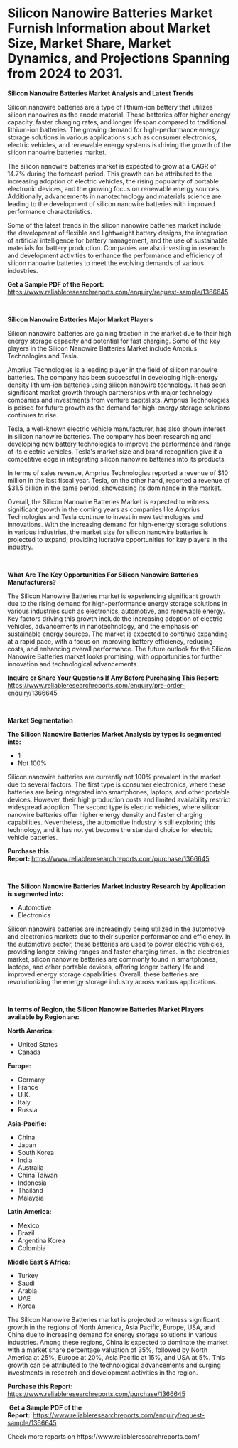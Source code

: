 <p><h1>Silicon Nanowire Batteries Market Furnish Information about Market Size, Market Share, Market Dynamics, and Projections Spanning from 2024 to 2031.</h1></p><p><strong>Silicon Nanowire Batteries Market Analysis and Latest Trends</strong></p>
<p><p>Silicon nanowire batteries are a type of lithium-ion battery that utilizes silicon nanowires as the anode material. These batteries offer higher energy capacity, faster charging rates, and longer lifespan compared to traditional lithium-ion batteries. The growing demand for high-performance energy storage solutions in various applications such as consumer electronics, electric vehicles, and renewable energy systems is driving the growth of the silicon nanowire batteries market.</p><p>The silicon nanowire batteries market is expected to grow at a CAGR of 14.7% during the forecast period. This growth can be attributed to the increasing adoption of electric vehicles, the rising popularity of portable electronic devices, and the growing focus on renewable energy sources. Additionally, advancements in nanotechnology and materials science are leading to the development of silicon nanowire batteries with improved performance characteristics.</p><p>Some of the latest trends in the silicon nanowire batteries market include the development of flexible and lightweight battery designs, the integration of artificial intelligence for battery management, and the use of sustainable materials for battery production. Companies are also investing in research and development activities to enhance the performance and efficiency of silicon nanowire batteries to meet the evolving demands of various industries.</p></p>
<p><strong>Get a Sample PDF of the Report:&nbsp;</strong> <a href="https://www.reliableresearchreports.com/enquiry/request-sample/1366645">https://www.reliableresearchreports.com/enquiry/request-sample/1366645</a></p>
<p>&nbsp;</p>
<p><strong>Silicon Nanowire Batteries Major Market Players</strong></p>
<p><p>Silicon nanowire batteries are gaining traction in the market due to their high energy storage capacity and potential for fast charging. Some of the key players in the Silicon Nanowire Batteries Market include Amprius Technologies and Tesla.</p><p>Amprius Technologies is a leading player in the field of silicon nanowire batteries. The company has been successful in developing high-energy density lithium-ion batteries using silicon nanowire technology. It has seen significant market growth through partnerships with major technology companies and investments from venture capitalists. Amprius Technologies is poised for future growth as the demand for high-energy storage solutions continues to rise.</p><p>Tesla, a well-known electric vehicle manufacturer, has also shown interest in silicon nanowire batteries. The company has been researching and developing new battery technologies to improve the performance and range of its electric vehicles. Tesla's market size and brand recognition give it a competitive edge in integrating silicon nanowire batteries into its products.</p><p>In terms of sales revenue, Amprius Technologies reported a revenue of $10 million in the last fiscal year. Tesla, on the other hand, reported a revenue of $31.5 billion in the same period, showcasing its dominance in the market.</p><p>Overall, the Silicon Nanowire Batteries Market is expected to witness significant growth in the coming years as companies like Amprius Technologies and Tesla continue to invest in new technologies and innovations. With the increasing demand for high-energy storage solutions in various industries, the market size for silicon nanowire batteries is projected to expand, providing lucrative opportunities for key players in the industry.</p></p>
<p>&nbsp;</p>
<p><strong>What Are The Key Opportunities For Silicon Nanowire Batteries Manufacturers?</strong></p>
<p><p>The Silicon Nanowire Batteries market is experiencing significant growth due to the rising demand for high-performance energy storage solutions in various industries such as electronics, automotive, and renewable energy. Key factors driving this growth include the increasing adoption of electric vehicles, advancements in nanotechnology, and the emphasis on sustainable energy sources. The market is expected to continue expanding at a rapid pace, with a focus on improving battery efficiency, reducing costs, and enhancing overall performance. The future outlook for the Silicon Nanowire Batteries market looks promising, with opportunities for further innovation and technological advancements.</p></p>
<p><strong>Inquire or Share Your Questions If Any Before Purchasing This Report:</strong> <a href="https://www.reliableresearchreports.com/enquiry/pre-order-enquiry/1366645">https://www.reliableresearchreports.com/enquiry/pre-order-enquiry/1366645</a></p>
<p>&nbsp;</p>
<p><strong>Market Segmentation</strong></p>
<p><strong>The Silicon Nanowire Batteries Market Analysis by types is segmented into:</strong></p>
<p><ul><li>1</li><li>Not 100%</li></ul></p>
<p><p>Silicon nanowire batteries are currently not 100% prevalent in the market due to several factors. The first type is consumer electronics, where these batteries are being integrated into smartphones, laptops, and other portable devices. However, their high production costs and limited availability restrict widespread adoption. The second type is electric vehicles, where silicon nanowire batteries offer higher energy density and faster charging capabilities. Nevertheless, the automotive industry is still exploring this technology, and it has not yet become the standard choice for electric vehicle batteries.</p></p>
<p><strong>Purchase this Report:&nbsp;</strong><a href="https://www.reliableresearchreports.com/purchase/1366645">https://www.reliableresearchreports.com/purchase/1366645</a></p>
<p>&nbsp;</p>
<p><strong>The Silicon Nanowire Batteries Market Industry Research by Application is segmented into:</strong></p>
<p><ul><li>Automotive</li><li>Electronics</li></ul></p>
<p><p>Silicon nanowire batteries are increasingly being utilized in the automotive and electronics markets due to their superior performance and efficiency. In the automotive sector, these batteries are used to power electric vehicles, providing longer driving ranges and faster charging times. In the electronics market, silicon nanowire batteries are commonly found in smartphones, laptops, and other portable devices, offering longer battery life and improved energy storage capabilities. Overall, these batteries are revolutionizing the energy storage industry across various applications.</p></p>
<p>&nbsp;</p>
<p><strong>In terms of Region, the Silicon Nanowire Batteries Market Players available by Region are:</strong></p>
<p>
    <p> <strong> North America: </strong>
        <ul>
            <li>United States</li>
            <li>Canada</li>
        </ul>
        </p> 
    <p> <strong> Europe: </strong>
        <ul>
            <li>Germany</li>
            <li>France</li>
            <li>U.K.</li>
            <li>Italy</li>
            <li>Russia</li>
        </ul>
        </p> 
    <p> <strong> Asia-Pacific: </strong>
        <ul>
            <li>China</li>
            <li>Japan</li>
            <li>South Korea</li>
            <li>India</li>
            <li>Australia</li>
            <li>China Taiwan</li>
            <li>Indonesia</li>
            <li>Thailand</li>
            <li>Malaysia</li>
        </ul>
        </p> 
    <p> <strong> Latin America: </strong>
        <ul>
            <li>Mexico</li>
            <li>Brazil</li>
            <li>Argentina Korea</li>
            <li>Colombia</li>
        </ul>
        </p> 
    <p> <strong> Middle East & Africa: </strong>
        <ul>
            <li>Turkey</li>
            <li>Saudi</li>
            <li>Arabia</li>
            <li>UAE</li>
            <li>Korea</li>
        </ul>
    </p>
    </p>
<p><p>The Silicon Nanowire Batteries market is projected to witness significant growth in the regions of North America, Asia Pacific, Europe, USA, and China due to increasing demand for energy storage solutions in various industries. Among these regions, China is expected to dominate the market with a market share percentage valuation of 35%, followed by North America at 25%, Europe at 20%, Asia Pacific at 15%, and USA at 5%. This growth can be attributed to the technological advancements and surging investments in research and development activities in the region.</p></p>
<p><strong>Purchase this Report: </strong><a href="https://www.reliableresearchreports.com/purchase/1366645">https://www.reliableresearchreports.com/purchase/1366645</a></p>
<p>&nbsp;<strong>Get a Sample PDF of the Report:&nbsp;&nbsp;</strong><a href="https://www.reliableresearchreports.com/enquiry/request-sample/1366645">https://www.reliableresearchreports.com/enquiry/request-sample/1366645</a></p>
<p><strong></strong></p>
<p>Check more reports on https://www.reliableresearchreports.com/</p>